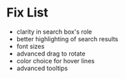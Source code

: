Fix List
========

* clarity in search box's role 
* better highlighting of search results
* font sizes
* advanced drag to rotate
* color choice for hover lines
* advanced tooltips
